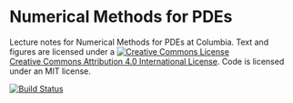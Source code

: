 # Numerical Methods for PDEs

Lecture notes for Numerical Methods for PDEs at Columbia.  Text and figures are
licensed under a <a rel="license"
href="http://creativecommons.org/licenses/by/4.0/"><img alt="Creative Commons
License" style="border-width:0"
src="https://i.creativecommons.org/l/by/4.0/88x31.png" /></a><br /> <a rel="license"
href="http://creativecommons.org/licenses/by/4.0/">Creative Commons Attribution
4.0 International License</a>.  Code is licensed under an MIT license.

[![Build Status](https://travis-ci.org/mandli/numerical-methods-pdes.svg?branch=master)](https://travis-ci.org/mandli/numerical-methods-pdes) 

